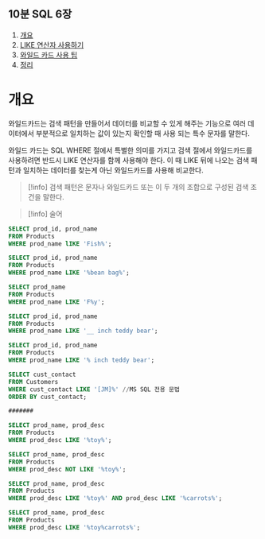 ## 10분 SQL 6장
1. [개요]()
2. [LIKE 연산자 사용하기]()
3. [와일드 카드 사용 팁]()
4. [정리]()



# 개요

와일드카드는 검색 패턴을 만들어서 데이터를 비교할 수 있게 해주는 기능으로 여러 데이터에서 부분적으로 일치하는 값이 있는지 확인할 때 사용 되는 특수 문자를 말한다.

와일드 카드는 SQL WHERE 절에서 특별한 의미를 가지고 검색 절에서 와일드카드를 사용하려면 반드시 LIKE 연산자를 함께 사용해야 한다. 이 때 LIKE 뒤에 나오는 검색 패턴과 일치하는 데이터를 찾는게 아닌 와일드카드를 사용해 비교한다.

> [!info]
> 검색 패턴은 문자나 와일드카드 또는 이 두 개의 조합으로 구성된 검색 조건을 말한다.

> [!info] 
> 술어


```SQL
SELECT prod_id, prod_name
FROM Products
WHERE prod_name lIKE 'Fish%';

SELECT prod_id, prod_name
FROM Products
WHERE prod_name LIKE '%bean bag%';

SELECT prod_name
FROM Products
WHERE prod_name LIKE 'F%y';

SELECT prod_id, prod_name
FROM Products
WHERE prod_name LIKE '__ inch teddy bear';

SELECT prod_id, prod_name
FROM Products
WHERE prod_name LIKE '% inch teddy bear';

SELECT cust_contact
FROM Customers
WHERE cust_contact LIKE '[JM]%' //MS SQL 전용 문법
ORDER BY cust_contact;

#######

SELECT prod_name, prod_desc
FROM Products
WHERE prod_desc LIKE '%toy%';

SELECT prod_name, prod_desc
FROM Products
WHERE prod_desc NOT LIKE '%toy%';

SELECT prod_name, prod_desc
FROM Products
WHERE prod_desc LIKE '%toy%' AND prod_desc LIKE '%carrots%';

SELECT prod_name, prod_desc
FROM Products
WHERE prod_desc LIKE '%toy%carrots%';
```
